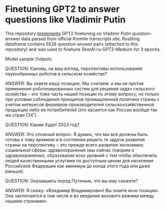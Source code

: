 # Finetuning GPT2 to answer questions like Vladimir Putin

This repository [implements](https://github.com/nslyubaykin/president_speech/blob/master/president_speech.ipynb) GPT2 finetuning on Vladimir Putin question-answer data parsed from official Kremlin 
transcripts site. Rusilting dataframe contains 5526 question-answer pairs (attached to this repository) and was used to finetune SberAI ru-GPT2-Meduim for 3 epochs.

Model sample Outputs:

QUESTION: Каковы, на ваш взгляд, перспективы использования паукообразных роботов в сельском хозяйстве?

ANSWER:   Вы знаете нашу позицию. Мы считаем: и мы не против применения роботизированных систем для решения задач сельского хозяйства – это тоже часть нашей позиции по этому вопросу; но только при условии соблюдения принципов промышленной политики страны с учетом интересов фермеров-производителей сельскохозяйственной продукции либо ее потребителей (это касается как России вообще так же стран СНГ).  

QUESTION: Каким будет 2023 год?

ANSWER:   Это сложный вопрос. Я думаю, что мы все должны быть готовы к тому времени и в состоянии решить те задачи развития страны на перспективу – это прежде всего развитие экономики; социальной сферы: здравоохранения (мы сейчас говорим о здравоохранении), образования всех уровней с тем чтобы обеспечить людей качественными услугами по доступным ценам для населения Российской Федерации как минимум до конца этого года или даже раньше).  

QUESTION: Оказавшись перед Путиным, что вы ему скажете?

ANSWER:   Я скажу: «Владимир Владимирович! Вы знаете мою позицию. Она заключается в том числе и во введении визового режима между нашими странами».  
